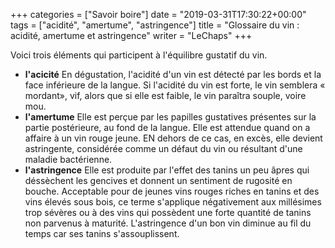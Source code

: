 +++
categories = ["Savoir boire"]
date = "2019-03-31T17:30:22+00:00"
tags = ["acidité", "amertume", "astringence"] 
title = "Glossaire du vin : acidité, amertume et astringence"
writer = "LeChaps"
+++

Voici trois éléments qui participent à l'équilibre gustatif du vin.  

* **l'acicité**
En dégustation, l'acidité d'un vin est détecté par les bords et la face inférieure de la langue. Si l'acidité du vin est forte, le vin semblera « mordant», vif, alors que si elle est faible, le vin paraîtra souple, voire mou.
* **l'amertume**
Elle est perçue par les papilles gustatives présentes sur la partie postérieure, au fond de la langue. Elle est attendue quand on a affaire à un vin rouge jeune. EN dehors de ce cas, en excès, elle devient astringente, considérée comme un défaut du vin ou résultant d'une maladie bactérienne.
* **l'astringence**
Elle est produite par l'effet des tanins un peu âpres qui déssèchent les gencives et donnent un sentiment de rugosité en bouche. Acceptable pour de jeunes vins rouges riches en tanins et des vins élevés sous bois, ce terme s'applique négativement aux millésimes trop sévères ou à des vins qui possèdent une forte quantité de tanins non parvenus à maturité. L'astringence d'un bon vin diminue au fil du temps car ses tanins s'assouplissent.